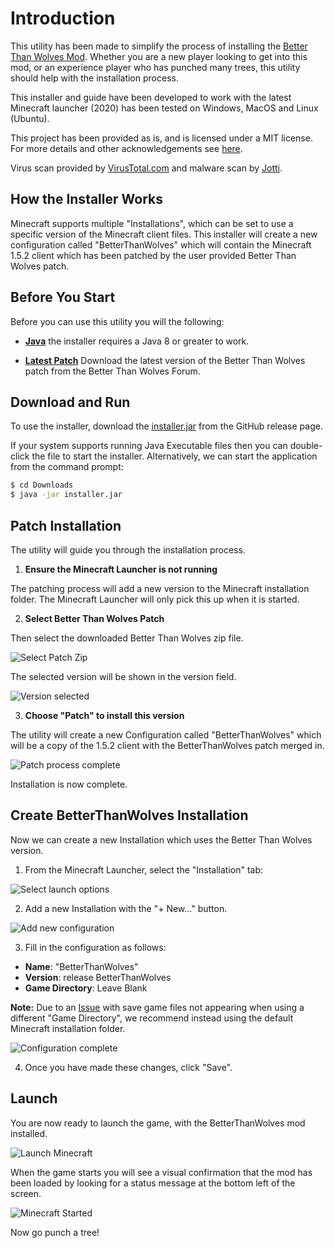 # Introduction

This utility has been made to simplify the process of installing the 
[Better Than Wolves Mod](https://sargunster.com/btw). Whether you are 
a new player looking to get into this mod, or an experience player who 
has punched many trees, this utility should help with the installation
process. 

This installer and guide have been developed to work with the latest 
Minecraft launcher (2020) has been tested on Windows, MacOS and Linux 
(Ubuntu).

This project has been provided as is, and is licensed under a MIT license. 
For more details and other acknowledgements see [here](docs/Extra.MD).

Virus scan provided by [VirusTotal.com](https://www.virustotal.com/#/file/ce6c84625790d6a05e74d819210223eb8eb4d135cdd71c1e06c83c1aa6ca7034/detection)
and malware scan by [Jotti](https://virusscan.jotti.org/en-GB/filescanjob/ij2bfsxzur).

## How the Installer Works

Minecraft supports multiple "Installations", which can be set to use
a specific version of the Minecraft client files. This installer will 
create a new configuration called "BetterThanWolves" which will contain
the Minecraft 1.5.2 client which has been patched by the user provided
Better Than Wolves patch.

## Before You Start

Before you can use this utility you will the following:

* **[Java](https://java.com/en/download/)** the installer requires a 
Java 8 or greater to work.

* **[Latest Patch](http://www.sargunster.com/btwforum/viewforum.php?f=3)** 
Download the latest version of the Better Than Wolves patch from the Better 
Than Wolves Forum.

## Download and Run

To use the installer, download the [installer.jar](https://github.com/GencoreOperative/btw-installer/releases/download/latest/installer.jar) 
from the GitHub release page.

If your system supports running Java Executable files then you can double-click 
the file to start the installer. Alternatively, we can start the application 
from the command prompt:

```bash
$ cd Downloads
$ java -jar installer.jar
```

## Patch Installation

The utility will guide you through the installation process.

1) **Ensure the Minecraft Launcher is not running**

The patching process will add a new version to the Minecraft installation
folder. The Minecraft Launcher will only pick this up when it is started.

2) **Select Better Than Wolves Patch**

Then select the downloaded Better Than Wolves zip file.

![Select Patch Zip](images/patch-choose-zip.png)

The selected version will be shown in the version field.

![Version selected](images/patch-version-selected.png)

3) **Choose "Patch" to install this version**

The utility will create a new Configuration called "BetterThanWolves" which 
will be a copy of the 1.5.2 client with the BetterThanWolves patch merged in.

![Patch process complete](images/patch-version-installed.png)

Installation is now complete.

## Create BetterThanWolves Installation

Now we can create a new Installation which uses the Better Than Wolves
version.

1) From the Minecraft Launcher, select the "Installation" tab:

![Select launch options](images/mc-launch-options.png)

2) Add a new Installation with the "+ New..." button.

![Add new configuration](images/mc-add-new.png)

3) Fill in the configuration as follows:

- **Name**: "BetterThanWolves"
- **Version**: release BetterThanWolves
- **Game Directory**: Leave Blank

**Note:** Due to an [Issue](docs/Issues.MD) with save game files not appearing
when using a different "Game Directory", we recommend instead using the default
Minecraft installation folder.

![Configuration complete](images/mc-configuration-complete.png)

4) Once you have made these changes, click "Save".

## Launch

You are now ready to launch the game, with the BetterThanWolves mod 
installed.

![Launch Minecraft](images/mc-select-btw.png)

When the game starts you will see a visual confirmation that the mod has been
loaded by looking for a status message at the bottom left of the screen.

![Minecraft Started](images/btw-started.png)

Now go punch a tree!